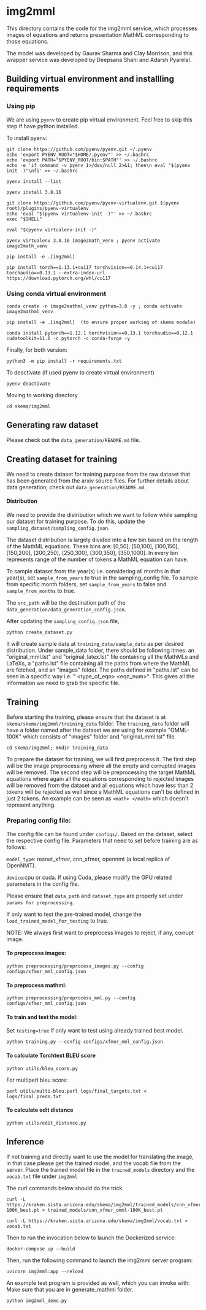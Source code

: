 # img2mml

This directory contains the code for the img2mml service, which processes images
of equations and returns presentation MathML corresponding to those equations.

The model was developed by Gaurav Sharma and Clay Morrison, and this wrapper
service was developed by Deepsana Shahi and Adarsh Pyarelal.

## Building virtual environment and installling requirements

### Using pip

We are using `pyenv` to create pip virtual environment. Feel free to skip
this step if have python installed.

To install pyenv:
```
git clone https://github.com/pyenv/pyenv.git ~/.pyenv
echo 'export PYENV_ROOT="$HOME/.pyenv"' >> ~/.bashrc
echo 'export PATH="$PYENV_ROOT/bin:$PATH"' >> ~/.bashrc
echo -e 'if command -v pyenv 1>/dev/null 2>&1; then\n eval "$(pyenv init -)"\nfi' >> ~/.bashrc

pyenv install --list

pyenv install 3.8.16

git clone https://github.com/pyenv/pyenv-virtualenv.git $(pyenv root)/plugins/pyenv-virtualenv
echo 'eval "$(pyenv virtualenv-init -)"' >> ~/.bashrc
exec "$SHELL"   

eval "$(pyenv virtualenv-init -)"

```

```
pyenv virtualenv 3.8.16 image2math_venv ; pyenv activate image2math_venv

pip install -e .[img2mml]

pip install torch==1.13.1+cu117 torchvision==0.14.1+cu117 torchaudio==0.13.1 --extra-index-url https://download.pytorch.org/whl/cu117

````

### Using conda virtual environment
```
conda create -n image2mathml_venv python=3.8 -y ; conda activate image2mathml_venv

pip install -e .[img2mml]  (to ensure proper working of skema module)

conda install pytorch==1.12.1 torchvision==0.13.1 torchaudio==0.12.1 cudatoolkit=11.6 -c pytorch -c conda-forge -y
```

Finally, for both version:
```
python3 -m pip install -r requirements.txt
```

To deactivate (if used pyenv to create virtual environment)
```
pyenv deactivate
```

Moving to working directory
```
cd skema/img2mml
```

## Generating raw dataset
Please check out the `data_generation/README.md` file.

## Creating dataset for training
We need to create dataset for training purpose from the raw dataset that has been generated from the arxiv source files. For further details about data generation, check out `data_generation/README.md`.

#### Distribution
We need to provide the distribution which we want to follow while sampling our dataset for training purpose. To do this, update the `sampling_dataset/sampling_config.json`.

The dataset distribution is largely divided into a few bin based on the length of the MathML equations. These bins are:
[0,50], [50,100], [100,150], [150,200], [200,250], [250,300], [300,350], [350,1000]. In every bin represents range of the number of tokens a MathML equation can have.

To sample dataset from the year(s) i.e. considering all months in that year(s), set `sample_from_years` to true in the sampling_config file. To sample from specific month folders, set `sample_from_years` to false and `sample_from_months` to true.

The `src_path` will be the destination path of the `data_generation/data_generation_config.json`.

After updating the `sampling_config.json` file,
```
python create_dataset.py
```

It will create sample data at `training_data/sample_data` as per desired distribution. Under sample_data folder, there should be following itmes: an "original_mml.lst" and "original_latex.lst" file containing all the MathMLs and LaTeXs, a "paths.lst" file containing all the paths from where the MathML are fetched, and an "images" folder. The paths defined in "paths.lst" can be seen in a specific way i.e. "<yr> <month> <folder> <type_of_eqn> <eqn_num>". This gives all the information we need to grab the specific file.

## Training

Before starting the training, please ensure that the dataset is at `skema/skema/img2mml/training_data` folder. The `training_data` folder will have a folder named after the dataset we are using for example "OMML-100K" which consists of "images" folder and "original_mml.lst" file.

```
cd skema/img2mml; mkdir training_data
```

To prepare the dataset for training, we will first preprocess it. The first step will be the image preprocessing where all the empty and corrupted images will be removed. The second step will be preprocessing the target MathML equations where again all the equations corresponding to rejected images will be removed from the dataset and all equations which have less than 2 tokens will be rejected as well since a MathML equations can't be defined in just 2 tokens. An example can be seen as `<math> </math>` which doesn't represent anything.

### Preparing config file:
The config file can be found under `configs/`. Based on the dataset, select the respective config file. Parameters that need to set before training are as follows:

`model_type`: resnet_xfmer, cnn_xfmer, opennmt (a local replica of OpenNMT).

`device`:cpu or cuda. If using Cuda, please modify the GPU related parameters in the config file.

Please ensure that `data_path` and `dataset_type` are properly set under `params for preprocessing`.

If only want to test the pre-trained model, change the `load_trained_model_for_testing` to true.

NOTE: We always first want to preprocess Images to reject, if any, corrupt image.
#### To preprocess images:
```
python preprocessing/preprocess_images.py --config configs/xfmer_mml_config.json
```

#### To preprocess mathml:
```
python preprocessing/preprocess_mml.py --config configs/xfmer_mml_config.json
```

#### To train and test the model:
Set `testing=true` if only want to test using already trained best model.
```
python training.py --config configs/xfmer_mml_config.json
```

#### To calculate Torchtext BLEU score
```
python utils/bleu_score.py
```

For multiperl bleu score:
```
perl utils/multi-bleu.perl logs/final_targets.txt < logs/final_preds.txt
```

#### To calculate edit distance
```
python utils/edit_distance.py
```

## Inference

If not training and directly want to use the model for translating the image, in that case please get the trained model, and the vocab file from the server.
Place the trained model file in the `trained_models` directory and the `vocab.txt` file under `img2mml`

The curl commands below should do the trick.

```
curl -L https://kraken.sista.arizona.edu/skema/img2mml/trained_models/cnn_xfmer_omml-100K_best.pt > trained_models/cnn_xfmer_omml-100K_best.pt

curl -L https://kraken.sista.arizona.edu/skema/img2mml/vocab.txt > vocab.txt
```

Then to run the invocation below to launch the Dockerized service:
```
docker-compose up --build
```

Then, run the following command to launch the img2mml server program:

```
uvicorn img2mml:app --reload
```

An example test program is provided as well, which you can invoke with:
Make sure that you are in generate_mathml folder.

```
python img2mml_demo.py
```
